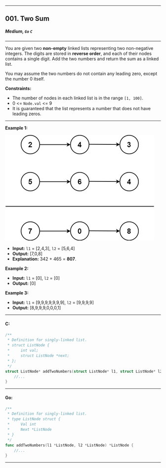 ___
## 001. Two Sum 
##### Medium, **`Go` `C`**

___
You are given two **non-empty** linked lists representing two non-negative integers. The digits are stored in **reverse order**, and each of their nodes contains a single digit. Add the two numbers and return the sum as a linked list.

You may assume the two numbers do not contain any leading zero, except the number 0 itself.

**Constraints:**

* The number of nodes in each linked list is in the range `[1, 100]`.
* 0 <= `Node.val` <= 9
* It is guaranteed that the list represents a number that does not have leading zeros.


___
**Example 1:**

![Example](./readme.jpg)
* **Input:** `l1` = [2,4,3], `l2` = [5,6,4]
* **Output:** [7,0,8]
* **Explanation:** 342 + 465 = **807**.


**Example 2:**
* **Input:** `l1` = [0], `l2` = [0]
* **Output:** [0]

**Example 3:**
* **Input:** `l1` = [9,9,9,9,9,9,9], `l2` = [9,9,9,9]
* **Output:** [8,9,9,9,0,0,0,1]

---

#### C:
```C
/**
 * Definition for singly-linked list.
 * struct ListNode {
 *     int val;
 *     struct ListNode *next;
 * };
 */
struct ListNode* addTwoNumbers(struct ListNode* l1, struct ListNode* l2){
    //...
}
```
---
#### Go:
```Go
/**
 * Definition for singly-linked list.
 * type ListNode struct {
 *     Val int
 *     Next *ListNode
 * }
 */
func addTwoNumbers(l1 *ListNode, l2 *ListNode) *ListNode {
    //...
}
```
---